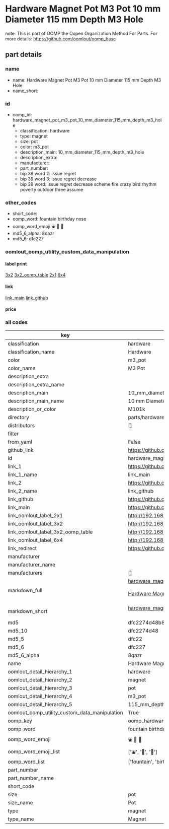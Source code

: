 # Hardware Magnet Pot M3 Pot 10 mm Diameter 115 mm Depth M3 Hole  

note: This is part of OOMP the Oopen Organization Method For Parts. For more details: https://github.com/oomlout/oomp_base

##  part details
  







### name
* name: Hardware Magnet Pot M3 Pot 10 mm Diameter 115 mm Depth M3 Hole
* name_short: 
### id
* oomp_id: hardware_magnet_pot_m3_pot_10_mm_diameter_115_mm_depth_m3_hole
  * classification: hardware
  * type: magnet
  * size: pot
  * color: m3_pot
  * description_main: 10_mm_diameter_115_mm_depth_m3_hole
  * description_extra: 
  * manufacturer: 
  * part_number: 
  * bip 39 word 2: issue regret
  * bip 39 word 3: issue regret decrease
  * bip 39 word: issue regret decrease scheme fire crazy bird rhythm poverty outdoor three assume

### other_codes
* short_code: 
* oomp_word: fountain birthday nose
* oomp_word_emoji :fountain: :birthday: :nose:
* md5_6_alpha: 8qazr
* md5_6: dfc227






### oomlout_oomp_utility_custom_data_manipulation
#### label print
[3x2](http://192.168.1.245:1112/?label=oomp%208qazr)
[3x2_oomp_table](http://192.168.1.108:1112/?label=oomp%208qazr)
[2x1](http://192.168.1.242:1112/?label=oomp%208qazr)
[6x4](http://192.168.1.55:1112/?label=oomp%208qazr)    

#### link

[link_main](https://github.com/oomlout/oomlout_oomp_version_1_messy/tree/main/parts/hardware_magnet_pot_m3_pot_10_mm_diameter_115_mm_depth_m3_hole) [link_github](https://github.com/oomlout/oomlout_oomp_version_1_messy/tree/main/parts/hardware_magnet_pot_m3_pot_10_mm_diameter_115_mm_depth_m3_hole)                             

#### price







### all codes 
| key | value |  
| --- | --- |  
| classification | hardware |  
| classification_name | Hardware |  
| color | m3_pot |  
| color_name | M3 Pot |  
| description_extra |  |  
| description_extra_name |  |  
| description_main | 10_mm_diameter_115_mm_depth_m3_hole |  
| description_main_name | 10 mm Diameter 115 mm Depth M3 Hole |  
| description_or_color | M101k |  
| directory | parts/hardware_magnet_pot_m3_pot_10_mm_diameter_115_mm_depth_m3_hole |  
| distributors | [] |  
| filter |  |  
| from_yaml | False |  
| github_link | https://github.com/oomlout/oomlout_oomp_part_src/tree/main/parts/hardware_magnet_pot_m3_pot_10_mm_diameter_115_mm_depth_m3_hole |  
| id | hardware_magnet_pot_m3_pot_10_mm_diameter_115_mm_depth_m3_hole |  
| link_1 | https://github.com/oomlout/oomlout_oomp_version_1_messy/tree/main/parts/hardware_magnet_pot_m3_pot_10_mm_diameter_115_mm_depth_m3_hole |  
| link_1_name | link_main |  
| link_2 | https://github.com/oomlout/oomlout_oomp_version_1_messy/tree/main/parts/hardware_magnet_pot_m3_pot_10_mm_diameter_115_mm_depth_m3_hole |  
| link_2_name | link_github |  
| link_github | https://github.com/oomlout/oomlout_oomp_version_1_messy/tree/main/parts/hardware_magnet_pot_m3_pot_10_mm_diameter_115_mm_depth_m3_hole |  
| link_main | https://github.com/oomlout/oomlout_oomp_version_1_messy/tree/main/parts/hardware_magnet_pot_m3_pot_10_mm_diameter_115_mm_depth_m3_hole |  
| link_oomlout_label_2x1 | http://192.168.1.242:1112/?label=oomp%208qazr |  
| link_oomlout_label_3x2 | http://192.168.1.245:1112/?label=oomp%208qazr |  
| link_oomlout_label_3x2_oomp_table | http://192.168.1.108:1112/?label=oomp%208qazr |  
| link_oomlout_label_6x4 | http://192.168.1.55:1112/?label=oomp%208qazr |  
| link_redirect | https://github.com/oomlout/oomlout_oomp_version_1_messy/tree/main/parts/hardware_magnet_pot_m3_pot_10_mm_diameter_115_mm_depth_m3_hole |  
| manufacturer |  |  
| manufacturer_name |  |  
| manufacturers | [] |  
| markdown_full | [hardware_magnet_pot_m3_pot_10_mm_diameter_115_mm_depth_m3_hole](none)<br>[](none)<br>[Hardware Magnet Pot M3 Pot 10 Mm Diameter 115 Mm Depth M3 Hole](none)<br><br> |  
| markdown_short | [hardware_magnet_pot_m3_pot_10_mm_diameter_115_mm_depth_m3_hole](none)<br><br> |  
| md5 | dfc2274d48b8c2d0cb2b9c0a726d2bb5 |  
| md5_10 | dfc2274d48 |  
| md5_5 | dfc22 |  
| md5_6 | dfc227 |  
| md5_6_alpha | 8qazr |  
| name | Hardware Magnet Pot M3 Pot 10 mm Diameter 115 mm Depth M3 Hole |  
| oomlout_detail_hierarchy_1 | hardware |  
| oomlout_detail_hierarchy_2 | magnet |  
| oomlout_detail_hierarchy_3 | pot |  
| oomlout_detail_hierarchy_4 | m3_pot |  
| oomlout_detail_hierarchy_5 | 115_mm_depth |  
| oomlout_oomp_utility_custom_data_manipulation | True |  
| oomp_key | oomp_hardware_magnet_pot_m3_pot_10_mm_diameter_115_mm_depth_m3_hole |  
| oomp_word | fountain birthday nose |  
| oomp_word_emoji | :fountain: :birthday: :nose: |  
| oomp_word_emoji_list | [':fountain:', ':birthday:', ':nose:'] |  
| oomp_word_list | ['fountain', 'birthday', 'nose'] |  
| part_number |  |  
| part_number_name |  |  
| short_code |  |  
| size | pot |  
| size_name | Pot |  
| type | magnet |  
| type_name | Magnet |  
